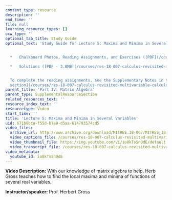 ```yaml
---
content_type: resource
description: ''
end_time: ''
file: null
learning_resource_types: []
ocw_type: ''
optional_tab_title: Study Guide
optional_text: 'Study Guide for Lecture 5: Maxima and Minima in Several Variables


  *   Chalkboard Photos, Reading Assignments, and Exercises ([PDF](/courses/res-18-007-calculus-revisited-multivariable-calculus-fall-2011/resources/mitres_18_007_partiv_lec05))

  *   Solutions ([PDF - 3.8MB](/courses/res-18-007-calculus-revisited-multivariable-calculus-fall-2011/resources/mitres_18_007_partiv_sol05))


  To complete the reading assignments, see the Supplementary Notes in the [Study Materials
  section](/courses/res-18-007-calculus-revisited-multivariable-calculus-fall-2011/pages/study-materials).'
parent_title: 'Part IV: Matrix Algebra'
parent_type: SupplementalResourceSection
related_resources_text: ''
resource_index_text: ''
resourcetype: Video
start_time: ''
title: 'Lecture 5: Maxima and Minima in Several Variables'
uid: 671b8bca-f55d-b7e9-d5aa-614793574cd5
video_files:
  archive_url: http://www.archive.org/download/MITRES.18-007/MITRES_18-007_Part4_lec5_300k.mp4
  video_captions_file: /courses/res-18-007-calculus-revisited-multivariable-calculus-fall-2011/b3756d186d895db78fc3c968a3daa79b_io8kTsSnOdE.vtt
  video_thumbnail_file: https://img.youtube.com/vi/io8kTsSnOdE/default.jpg
  video_transcript_file: /courses/res-18-007-calculus-revisited-multivariable-calculus-fall-2011/a7ca0e0fd5f948269718ffd821bc7bbc_io8kTsSnOdE.pdf
video_metadata:
  youtube_id: io8kTsSnOdE
---
```


**Video Description:** With our knowledge of matrix algebra to help, Herb Gross teaches how to find the local maxima and minima of functions of several real variables.

**Instructor/speaker:** Prof. Herbert Gross



